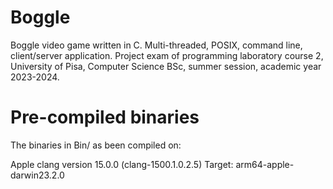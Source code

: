 # Boggle
Boggle video game written in C. Multi-threaded, POSIX, command line, client/server application. Project exam of programming laboratory course 2, University of Pisa, Computer Science BSc, summer session, academic year 2023-2024.

# Pre-compiled binaries
The binaries in Bin/ as been compiled on:

Apple clang version 15.0.0 (clang-1500.1.0.2.5)
Target: arm64-apple-darwin23.2.0
